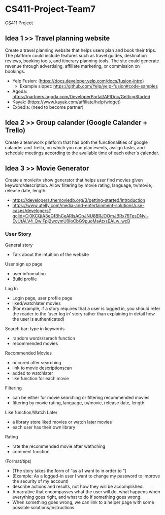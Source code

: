 # CS411-Project-Team7
CS411 Project

## Idea 1 >> Travel planning website

Create a travel planning website that helps users plan and book their trips. The platform could include features such as travel guides, destination reviews, booking tools, and itinerary planning tools. The site could generate revenue through advertising, affiliate marketing, or commission on bookings.
* Yelp Fusion: (https://docs.developer.yelp.com/docs/fusion-intro)
  * Example sippet: https://github.com/Yelp/yelp-fusion#code-samples
* Agoda: https://partners.agoda.com/DeveloperPortal/APIDoc/GettingStarted
* Kayak: (https://www.kayak.com/affiliate/help/widget)
* Expedia: (need to become partner)


## Idea 2 >> Group calander (Google Calander + Trello)

Create a teamwork platform that has both the functionalities of google calander and Trello, on which you can plan events, assign tasks, and schedule meetings according to the available time of each other's calendar. 


## Idea 3 >> Movie Generator

Create a movie/tv show generator that helps user find movies given keyword/description. Allow filtering by movie rating, language, tv/movie, release date, length.
* https://developers.themoviedb.org/3/getting-started/introduction
* https://www.utelly.com/media-and-entertainment-solutions/use-cases/developers?gclid=Cj0KCQiA3eGfBhCeARIsACpJNU8BRJOOmJBRx79TesDNyi-EyUtALV4_QwIFpj2wcymU0IoCbG9puoMaAtxsEALw_wcB

### User Story

General story
 * Talk about the intuition of the website

User sign up page
 * user infromation
 * Build profile

Log In 
 * Login page, user profile page 
 * liked/watchlater movies
 * (For example, if a story requires that a user is logged in, you should refer the reader to the ‘user log in’ story rather than explaining in detail how the user is authenticated)

Search bar: type in keywords
 * random words/serach function 
 * recommended movies 

Recommended Movies
 * occured after searching
 * link to movie descriptionscan
 * added to watchlater
 * like function for each movie

Filtering
 * can be either for movie searching or filtering recommended movies
 * filtering by movie rating, language, tv/movie, release date, length

Like function/Watch Later
 * a library store liked movies or watch later movies
 * each user has their own library

Rating
 * rate the recommended movie after wathching 
 * comment function 

(Format/tips)
 * (The story takes the form of “as a I want to in order to ”)
 * (Example: As a logged-in user I want to change my password to improve the security of my account)
 * describe actions and results, not how they will be accomplished.
 * A narrative that encompasses what the user will do, what happens when everything goes right, and what to do if something goes wrong.
  * When something goes wrong, we can link to a helper page with some possible solutions/instructions

